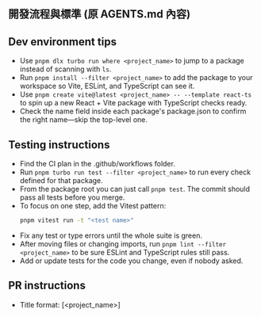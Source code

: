 ## 開發流程與標準 (原 AGENTS.md 內容)

## Dev environment tips
- Use `pnpm dlx turbo run where <project_name>` to jump to a package instead of scanning with `ls`.
- Run `pnpm install --filter <project_name>` to add the package to your workspace so Vite, ESLint, and TypeScript can see it.
- Use `pnpm create vite@latest <project_name> -- --template react-ts` to spin up a new React + Vite package with TypeScript checks ready.
- Check the name field inside each package's package.json to confirm the right name—skip the top-level one.

## Testing instructions
- Find the CI plan in the .github/workflows folder.
- Run `pnpm turbo run test --filter <project_name>` to run every check defined for that package.
- From the package root you can just call `pnpm test`. The commit should pass all tests before you merge.
- To focus on one step, add the Vitest pattern:
  ```bash
  pnpm vitest run -t "<test name>"
  ```
- Fix any test or type errors until the whole suite is green.
- After moving files or changing imports, run `pnpm lint --filter <project_name>` to be sure ESLint and TypeScript rules still pass.
- Add or update tests for the code you change, even if nobody asked.

## PR instructions
- Title format: [<project_name>] <Title>
- Always run `pnpm lint` and `pnpm test` before committing.

## 開發環境小撇步
- 使用 `pnpm dlx turbo run where <project_name>` 來跳轉到特定套件，而不是用 `ls` 慢慢找。
- 運行 `pnpm install --filter <project_name>` 來安裝套件，這樣 Vite、ESLint 和 TypeScript 才能正確識別它。
- 使用 `pnpm create vite@latest <project_name> -- --template react-ts` 快速建立一個新的 React + Vite + TypeScript 專案。
- 檢查每個套件 `package.json` 裡的 name 欄位來確認正確名稱，忽略最上層的那個。

### **跨平台指令注意事項 (Cross-platform Command Notes)**

- **問題**: 在 Windows 環境下，使用 `rm` 指令會失敗。
- **解法**: 在 Windows 環境下，請使用 `del` 指令來刪除檔案。在撰寫跨平台的指令時，需要特別注意不同作業系統的指令差異。

### 後端依賴與環境管理 (Backend Dependency & Environment)

為了確保後端開發環境在不同平台（macOS, Windows, Linux）之間的一致性與穩定性，我們總結了以下最佳實踐：

1.  **鎖定檔案的管理 (`uv.lock`)**
    *   **問題**: `python/uv.lock` 檔案會因為作業系統或 Python 版本的不同，而產生不相容的內容。例如，`torch` 套件在不同平台上有不同的編譯版本，強制提交 lock 檔案會導致其他開發者無法成功安裝依賴。
    *   **結論**: `python/uv.lock` **必須**被加入到專案根目錄的 `.gitignore` 檔案中。每位開發者都應該在自己的環境中生成一份本地的 lock 檔案，而不是共用同一份。

2.  **安裝特定任務的依賴**
    *   **問題**: 執行 `make test-be` 或 `make lint-be` 時，可能會出現 `ModuleNotFoundError` (例如 `pytest-mock` 找不到) 或其他依賴問題。
    *   **原因**: 這是因為 `pyproject.toml` 將 `test` 和 `dev` 的依賴分組管理，預設的 `uv sync` 不會安裝它們。
    *   **解法**: `Makefile` 中的指令已經更新，會自動處理這個問題。當您執行 `make test-be` 時，它會先執行 `uv sync --extra test` 來安裝測試所需的額外套件。同理，`make lint-be` 也會安裝 `dev` 依賴。

3.  **Makefile 的跨平台相容性**
    *   **問題**: `Makefile` 中的某些語法（例如註解或複雜的條件判斷）在 Windows 的 `make` 環境中可能會解析失敗。
    *   **結論**: 專案中的 `Makefile` 已經過簡化，移除了可能導致問題的複雜語法，以確保核心指令（如 `make test-be`, `make test-fe-project`）在主流作業系統上都能正常運作。

## 測試指南
- CI 計畫設定在 `.github/workflows` 資料夾裡。
- 運行 `pnpm turbo run test --filter <project_name>` 來執行該套件的所有檢查。
- 在套件的根目錄下，你也可以直接用 `pnpm test`。合併前請確保所有測試都通過。
- 如果只想跑單一測試，可以加上 Vitest 的 pattern：
  ```bash
  pnpm vitest run -t "<test name>"
  ```
- 修復所有測試或型別錯誤，直到整個測試套件都亮綠燈。
- 移動檔案或更改 imports 後，記得跑 `pnpm lint --filter <project_name>` 確保 ESLint 和 TypeScript 規則仍然通過。
- 即使沒人要求，也請為你修改的程式碼增加或更新測試。

### **重要架構變更**

> **【注意】健康檢查邏輯已統一 (2025-09-08)**
> 
> 為移除重複程式碼，原有的 `/api/projects/health` 端點已被**移除**。
> 
> 現在，所有服務的健康狀態（包含資料庫連線、資料表是否存在等）都已統一由 `HealthService` 管理，並只透過根路徑的 `/health` 端點對外提供。未來若有其他分支或新功能需要進行健康檢查，請務必遵循此一新架構。

### 前端測試實踐與常見問題 (Frontend Testing Practices & FAQ)

在本次開發週期中，我們總結了以下前端測試的最佳實踐與常見問題的解決方案：

1.  **如何執行特定子專案的測試？**
    *   **問題**: 專案根目錄的 `make test-fe` 指令只會測試 `archon-ui-main`。
    *   **解法**: 必須先進入目標專案的目錄，再執行測試指令。例如，要測試 `enduser-ui-fe`，正確的指令是：
        ```bash
        cd enduser-ui-fe && npm test
        ```

2.  **如何透過 `make` 指令加速測試？**
    *   **問題**: `make test-fe` 會執行所有前端測試，速度較慢。
    *   **解法**: 我們在 `Makefile` 中新增了兩個指令，讓您可以更精準地執行測試：
        *   **方法2：測試特定子專案**
            ```bash
            # 語法：make test-fe-project project=<project_name>
            make test-fe-project project=enduser-ui-fe
            ```
            這個指令只會執行 `enduser-ui-fe` 目錄下的所有測試。

        *   **方法3：測試特定單一檔案**
            ```bash
            # 語法：make test-fe-single project=<project_name> test=<test_name>
            make test-fe-single project=enduser-ui-fe test="TaskModal"
            ```
            這個指令只會執行 `enduser-ui-fe` 中，名稱包含 "TaskModal" 的測試，速度最快。

3.  **`Failed to resolve import` 錯誤**
    *   **問題**: 執行測試時，出現無法解析 `import` 的錯誤，例如 `@testing-library/user-event`。
    *   **解法**: 這代表該專案的 `package.json` 中缺少了必要的開發依賴 (`devDependencies`)。需在該專案目錄下使用 `npm install --save-dev <package-name>` 來安裝缺少的套件。

4.  **測試中找不到「純圖示按鈕」**
    *   **問題**: 使用 `screen.getByRole('button', { name: /.../i })` 無法找到一個只有圖示（例如 "X"）的按鈕。
    *   **解法**: 為了無障礙性 (a11y) 和測試的穩定性，純圖示按鈕應加上 `aria-label` 屬性，為按鈕提供一個文字描述。例如：
        ```html
        <button aria-label="Close">
          <XIcon />
        </button>
        ```

5.  **表單必填欄位的驗證測試**
    *   **問題**: 當 `input` 有 `required` 屬性時，在測試中 `userEvent.click(submitButton)` 可能不會觸發 `submit` 事件，導致無法測試元件內部的錯誤處理邏輯（例如 `alert`）。
    *   **解法**: 為了繞過瀏覽器的預設驗證行為，專門測試元件的內部邏輯，可以使用 `fireEvent.submit(submitButton)` 來直接觸發 `submit` 事件。

6.  **如何為沒有測試的元件建立 API Mock 與測試？**
    *   **情境**: 當需要為一個呼叫 API 的元件（例如 `DashboardPage.tsx`）補上測試，但卻找不到任何既有的測試檔案或 API 模擬 (`mock`) 設定時。
    *   **偵錯流程**: ...
    *   **解決方案 (建立測試環境)**: ...

7.  **Vitest 的 `vi.mock` 變數提升問題**
    *   **問題**: 測試出現 `ReferenceError: Cannot access '...' before initialization`。
    *   **原因**: `vi.mock` 會被 Vitest 自動提升到檔案的最頂部執行。如果在 `vi.mock` 的工廠函式中，使用了在檔案頂層才被宣告的變數，就會因為變數尚未初始化而產生此錯誤。
    *   **解法**: 將所有 `vi.mock` 需要用到的變數（例如 `mockTasks`, `mockUsers`），都直接定義在 `vi.mock` 的工廠函式**內部**，而不是在檔案的頂層。

8.  **測試因「元件未匯出」而失敗**
    *   **問題**: 測試出現 `Error: Element type is invalid: expected a string ... but got: undefined`。
    *   **原因**: 這通常發生在 `render` 一個元件時，該元件內部 import 了另一個子元件，但該子元件卻沒有被正確地從來源檔案（例如 `Icons.tsx`）中 `export` 出來。
    *   **解法**: 仔細檢查錯誤訊息中提到的元件（例如 `ListView`），找出它 import 了哪些子元件（例如 `PaperclipIcon`），然後去對應的檔案（`Icons.tsx`）確認該子元件是否已 `export`。

### 後端 API 測試：模擬資料庫 (Backend API Testing: Mocking the Database)

所有後端 API 測試都**嚴格禁止**連線到真實的資料庫。為了達成此目標，我們採用了基於 `pytest` 的 `fixture` 和 `unittest.mock` 的模擬機制。

**核心原理**:

1.  **自動注入的模擬器**: 在 `python/tests/conftest.py` 中，我們定義了一個名為 `mock_supabase_client` 的 `fixture`。這個 `fixture` 會建立一個 `MagicMock` 物件，用來模擬真實的 `SupabaseClient`。
2.  **全域攔截**: 同樣在 `conftest.py` 中，我們使用 `@pytest.fixture(autouse=True)` 和 `patch` 來自動攔截所有測試中對 `supabase.create_client` 或 `get_supabase_client` 的呼叫，並將它們替換為 `mock_supabase_client` 的實例。
3.  **無需手動傳遞**: 因為使用了 `autouse=True` 的 `fixture`，開發者在撰寫新的 API 測試時，**無需**手動處理模擬的設定。`pytest` 會自動將 `client` (FastAPI 測試客戶端) 和 `mock_supabase_client` (模擬資料庫客戶端) 這兩個 `fixture` 注入到您的測試函式中。

**如何在測試中使用**:

您只需要將 `client` 和 `mock_supabase_client` 作為參數加入到您的測試函式簽名中，就可以開始使用它們。

**程式碼範例**:

以下是一個簡化的測試範例，展示如何設定模擬的回傳值，並驗證 API 的行為。

```python
# 檔案: python/tests/server/api_routes/test_your_api.py

# 1. 將 fixture 加入函式簽名
def test_your_api_endpoint(client, mock_supabase_client):
    # 2. Arrange (安排): 設定模擬資料庫的行為
    # 模擬一個成功的資料庫插入操作
    mock_response = MagicMock()
    mock_response.data = [{'id': 'new_record_id', 'name': 'test_name'}]
    
    # 設定當 .insert(...).execute() 被呼叫時，要回傳的假資料
    mock_supabase_client.table.return_value.insert.return_value.execute.return_value = mock_response

    # 3. Act (執行): 透過測試 client 呼叫您的 API
    api_response = client.post("/api/your-endpoint", json={"name": "test_name"})

    # 4. Assert (斷言): 驗證 API 的回傳結果是否符合預期
    assert api_response.status_code == 201
    assert api_response.json()["message"] == "Record created successfully"
    assert api_response.json()["record_id"] == "new_record_id"

    # (可選) 驗證 insert 方法是否被正確呼叫
    mock_supabase_client.table.return_value.insert.assert_called_once_with({"name": "test_name"})
```

**關鍵點**:
- 在「Arrange」階段，透過設定 `mock_supabase_client` 的 `return_value`，您可以精準地控制資料庫層的行為，模擬成功、失敗、回傳空值等多種情境。
- 所有測試都應遵循 Arrange-Act-Assert (3A) 模式，以保持清晰和可讀性。

### 測試非同步方法 (Testing Asynchronous Methods)

...

### 測試目錄中的 `__init__.py` 檔案

...

### 避免框架特定依賴 (Avoiding Framework-Specific Dependencies)

...

## PR 提交規範
- 標題格式：[<project_name>] <標題>
- 提交前務必運行 `pnpm lint` 和 `pnpm test`。

### **Commit 訊息的特殊字元問題 (Special Characters in Commit Messages)**

...

---

### **標準提交與推送工作流程 (Commit & Push Workflow)**

...

---

## 常見環境問題與解法 (FAQ)

...

### 檔案修改與復原的最佳實踐 (Best Practices for File Modification & Recovery)

為了確保程式碼修改的穩定性與可追蹤性，並避免在開發過程中產生難以修復的錯誤，請遵循以下最佳實踐：

1.  **優先使用 `write_file` 進行完整覆寫**
    *   **情境**: 當需要對一個檔案進行多行、或結構性的修改時。
    *   **風險操作 (應避免)**: 應避免對複雜的程式碼塊，連續執行多次、零碎的 `replace` 操作。這種方法容易因為字串匹配不精確、或遺漏修改點，而導致檔案損毀或語法錯誤。
    *   **最佳實踐**: 在動手修改前，先在心中或草稿中構思好完整的最終檔案內容。然後，**使用 `write_file` 工具，將正確的完整內容一次性地覆寫目標檔案**。這能確保檔案的最終狀態是 100% 正確的。
    *   **實戰案例 (2025-09-08)**: 在開發「任務附件顯示」功能時，多次嘗試使用 `replace` 修改 `DashboardPage.tsx` 失敗，因為檔案內容在讀取和寫入之間存在微小差異。最終改用 `read_file` 獲取最新內容，然後使用 `write_file` 一次性覆寫，成功解決了問題。

2.  **使用 `git checkout` 作為首選復原手段**
    *   **情境**: 當執行檔案修改操作（無論是 `replace` 或 `write_file`）後，執行測試 (`make test-be`/`make test-fe-project`) 失敗，且錯誤訊息指向檔案語法或結構問題時。
    *   **風險操作 (應避免)**: 不要在一個可能已損壞的檔案基礎上，繼續嘗試用 `replace` 進行「修補」。這往往會讓問題變得更複雜。
    *   **最佳實踐**: **立即使用 `git checkout -- <file_path>` 指令**，將出問題的檔案還原到上次提交時的乾淨狀態。然後，回到第一步，重新分析問題並使用 `write_file` 進行一次性修改。這能確保您永遠在一個已知的、正確的基礎上進行工作。

---

## 部署策略與分支管理 (Deployment Strategy & Branch Management)

為了避免因流程不清導致的部署失敗，並確保每次上線的程式碼都穩定可靠，所有團隊成員應遵循以下策略。

### 1. 部署環境 (Deployment Environment)
- **平台**: 本專案所有服務，包括後端 (FastAPI) 與前端 (React)，均統一使用 **Render** 進行部署。
- **目標**: 任何關於 Vercel, Supabase Functions 或其他平台的部署假設都是**不正確的**。所有與部署相關的修改（如 Dockerfile, 啟動指令）都應以 Render 環境為唯一目標。

### 2. 分支策略 (Branching Strategy)
- **`main` 分支**: 是唯一代表**穩定、可部署**程式碼的分支。
- **`feature` 分支**: 所有新功能開發、錯誤修復或重構，都必須在**獨立的 `feature/...` 分支**上進行。
- **合併流程**: 功能開發完成後，應發起 Pull Request (PR) 合併至 `main` 分支。PR 必須經過至少一位團隊成員審查，並確保所有自動化檢查 (CI) 都已通過。

### 3. 部署標準作業流程 (SOP) - 修訂版 v1.1

此流程的最終目標，是成功部署一個穩定的版本到 Render，包含所有已完成的核心功能。

#### **階段一：部署前本地檢查 (Pre-Deployment Checks)**

在推送任何程式碼到 Render 之前，必須在本地嚴格執行以下檢查清單，確保程式碼的穩定性。

1.  **同步最新程式碼**:
    ```bash
    # 根據你的目標分支，例如 main 或 spike/...
    git checkout <your-target-branch>
    git pull origin <your-target-branch>
    ```
2.  **執行完整測試 (關鍵步驟)**: 這是為了避免「測試又錯一堆」的狀況。此指令會涵蓋前後端的所有測試。
    ```bash
    make test
    ```
3.  **執行 Lint 檢查**:
    ```bash
    make lint-be
    ```
    只有當以上所有指令都成功通過後，才能進入下一階段。

#### **階段二：資料庫遷移 (Database Migration) - 關鍵手動步驟**

**這是最容易出錯的步驟！** 根據 `deployment_verification_log.txt` 的經驗，應用程式會因為資料庫結構未更新而無法啟動。

1.  **登入 Supabase 儀表板**。
2.  **進入 SQL Editor**。
3.  **比對並依序執行** `migration/` 目錄中，尚未在 Supabase 中執行過的遷移腳本。請仔細確認執行順序。

#### **階段三：Render 服務設定 (Infrastructure Setup)**

此階段在 Render 上設定三個獨立的服務。這些設定通常只需要在專案初次設定時執行。

1.  **部署後端 (`archon-server`)**:
    *   **類型**: `Web Service`
    *   **設定**: 完全依照本文件「Render 部署除錯實戰指南」章節中的後端設定（Root Directory: `python` 等）。

2.  **部署管理後台 (`archon-ui-main`)**:
    *   **類型**: `Static Site`
    *   **Root Directory**: `archon-ui-main`
    *   **Build Command**: `npm install && npm run build`
    *   **Publish Directory**: `archon-ui-main/dist`
    *   **環境變數**: 新增 `VITE_API_URL`，其值為後端服務的公開網址。

3.  **部署使用者介面 (`enduser-ui-fe`)**:
    *   **類型**: `Static Site`
    *   **Root Directory**: `enduser-ui-fe`
    *   **Build Command**: `npm install && npm run build`
    *   **Publish Directory**: `enduser-ui-fe/dist`
    *   **環境變數**: 新增 `VITE_API_URL`，其值為後端服務的公開網址。

#### **階段四：執行部署 (Deployment Execution)**
- 當 `main` 或目標分支準備就緒後，使用以下指令觸發 Render 部署：
  ```bash
  # 假設你的 Render remote 叫做 render
  git push render <your-target-branch>:main
  ```

#### **階段五：部署後驗證 (Post-Deployment Verification)**

1.  **監控日誌**: 分別檢查三個服務在 Render 上的部署日誌，確認建置 (build) 和服務啟動 (live) 過程沒有任何錯誤訊息。
2.  **健康檢查**: 存取後端服務的 `/health` 端點，確認回傳 `{"status":"ok"}` 或 `{"status":"healthy"}`。
3.  **功能驗證 (Smoke Test)**:
    *   打開 `enduser-ui-fe` 的公開網址，嘗試登入並查看任務列表。
    *   打開 `archon-ui-main` 的公開網址，確認管理儀表板能正常載入。

### 4. Render 部署除錯實戰指南 (Render Deployment Debugging Guide)

根據 `spike/verify-deployment-pipeline` 的部署驗證任務，我們總結了首次在 Render 上部署後端服務時，最關鍵的五個設定。如果遇到部署失敗，請優先檢查這些項目：

1.  **Dockerfile Path**:
    *   **問題**: Render 在根目錄找不到 `Dockerfile`。
    *   **解法**: 在 Render 設定中，將此路徑指定為 `python/Dockerfile.server`。

2.  **Root Directory**:
    *   **問題**: Docker 建置時，找不到 `src`, `tests` 等資料夾 (`"/tests": not found`)。
    *   **解法**: 在 Render 設定中，將此路徑指定為 `python`，告訴 Render 從 `python` 目錄開始建置。

3.  **Docker Command** (或 Start Command):
    *   **問題**: 服務啟動時發生 `could not find ... /python/python` 錯誤。
    *   **解法**: 在 Render 設定中，將此欄位**保持空白**。這會強制 Render 使用我們在 `Dockerfile.server` 中定義好的 `CMD` 指令，而不是用一個不正確的指令覆蓋它。

4.  **環境變數 `ARCHON_SERVER_PORT`**:
    *   **問題**: 部署成功，但日誌顯示 `No open ports detected`。
    *   **解法**: 在 Render 的環境變數設定中，將 `ARCHON_SERVER_PORT` 的值設定為 `8181`。Render 的系統會自動偵測到這個 Port 並完成網路設定，即使它與預設的 `10000` 不同。

5.  **Health Check Grace Period**:
    *   **問題**: 應用程式日誌有正常輸出，但 Render 仍然顯示 `No open ports detected`。
    *   **解法**: 這是因為我們的應用程式啟動較慢。在 Render 的健康檢查設定中，將 `Health Check Grace Period` 的值拉長，建議設定為 `120` 秒，給予服務足夠的啟動時間。